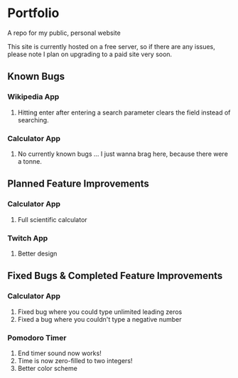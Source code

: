 # Portfolio
A repo for my public, personal website

This site is currently hosted on a free server, so if there are any issues, please note I plan on upgrading to a paid site very soon.

## Known Bugs

### Wikipedia App
1. Hitting enter after entering a search parameter clears the field instead of searching.

### Calculator App
1. No currently known bugs ... I just wanna brag here, because there were a tonne. 

## Planned Feature Improvements

### Calculator App
1. Full scientific calculator

### Twitch App
1. Better design

## Fixed Bugs & Completed Feature Improvements

### Calculator App
1. Fixed bug where you could type unlimited leading zeros
2. Fixed a bug where you couldn't type a negative number

### Pomodoro Timer
1. End timer sound now works!
2. Time is now zero-filled to two integers!
3. Better color scheme